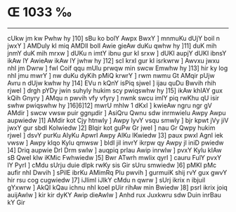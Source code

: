 # Œ 1033 ‰
---
cUkw jm kw Pwhw hy ]10] sBu ko bolY Awpx BwxY ] mnmuKu dUjY boil n
jwxY ] AMDuly kI miq AMDlI bolI Awie gieAw duKu qwhw hy ]11] duK mih
jnmY duK mih mrxw ] dUKu n imtY ibnu gur kI srxw ] dUKI aupjY dUKI
ibnsY ikAw lY AwieAw ikAw lY jwhw hy ]12] scI krxI gur kI isrkwrw
] Awvxu jwxu nhI jm Dwrw ] fwl Coif qqu mUlu prwqw min swcw Emwhw hy
]13] hir ky log nhI jmu mwrY ] nw duKu dyKih pMiQ krwrY ] rwm nwmu Gt
AMqir pUjw Avru n dUjw kwhw hy ]14] EVu n kQnY isPiq sjweI ] ijau
quDu Bwvih rhih rjweI ] drgh pYDy jwin suhyly hukim scy pwiqswhw hy
]15] ikAw khIAY gux kQih Gnyry ] AMqu n pwvih vfy vfyry ] nwnk swcu
imlY piq rwKhu qU isir swhw pwiqswhw hy ]16]6]12] mwrU mhlw 1 dKxI
] kwieAw ngru ngr gV AMdir ] swcw vwsw puir ggnµdir ] AsiQru
Qwnu sdw inrmwielu Awpy Awpu aupwiedw ]1] AMdir kot Cjy htnwly ]
Awpy lyvY vsqu smwly ] bjr kpwt jVy jiV jwxY gur sbdI Kolwiedw ]2]
BIqir kot guPw Gr jweI ] nau Gr Qwpy hukim rjweI ] dsvY purKu AlyKu
ApwrI Awpy AlKu lKwiedw ]3] paux pwxI AgnI iek vwsw ] Awpy kIqo
Kylu qmwsw ] bldI jil invrY ikrpw qy Awpy jl iniD pwiedw ]4] Driq
aupwie DrI Drm swlw ] auqpiq prlau Awip inrwlw ] pvxY Kylu kIAw
sB QweI klw iKMic Fwhwiedw ]5] Bwr ATwrh mwlix qyrI ] cauru FulY
pvxY lY PyrI ] cMdu sUrju duie dIpk rwKy sis Gir sUru smwiedw ]6] pMKI
pMc aufir nhI Dwvih ] sPilE ibrKu AMimRq Plu pwvih ] gurmuiK shij
rvY gux gwvY hir rsu cog cugwiedw ]7] iJliml iJlkY cMdu n qwrw ]
sUrj ikrix n ibjuil gYxwrw ] AkQI kQau ichnu nhI koeI pUir rihAw
min Bwiedw ]8] psrI ikrix joiq auijAwlw ] kir kir dyKY Awip
dieAwlw ] Anhd rux Juxkwru sdw Duin inrBau kY Gir
####
